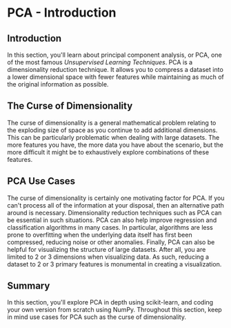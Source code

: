 # PCA - Introduction

## Introduction

In this section, you'll learn about principal component analysis, or PCA, one of the most famous _Unsupervised Learning Techniques_. PCA is a dimensionality reduction technique. It allows you to compress a dataset into a lower dimensional space with fewer features while maintaining as much of the original information as possible.


## The Curse of Dimensionality

The curse of dimensionality is a general mathematical problem relating to the exploding size of space as you continue to add additional dimensions. This can be particularly problematic when dealing with large datasets. The more features you have, the more data you have about the scenario, but the more difficult it might be to exhaustively explore combinations of these features.

## PCA Use Cases

The curse of dimensionality is certainly one motivating factor for PCA. If you can't process all of the information at your disposal, then an alternative path around is necessary. Dimensionality reduction techniques such as PCA can be essential in such situations. PCA can also help improve regression and classification algorithms in many cases. In particular, algorithms are less prone to overfitting when the underlying data itself has first been compressed, reducing noise or other anomalies. Finally, PCA can also be helpful for visualizing the structure of large datasets. After all, you are limited to 2 or 3 dimensions when visualizing data. As such, reducing a dataset to 2 or 3 primary features is monumental in creating a visualization.

## Summary

In this section, you'll explore PCA in depth using scikit-learn, and coding your own version from scratch using NumPy. Throughout this section, keep in mind use cases for PCA such as the curse of dimensionality.
